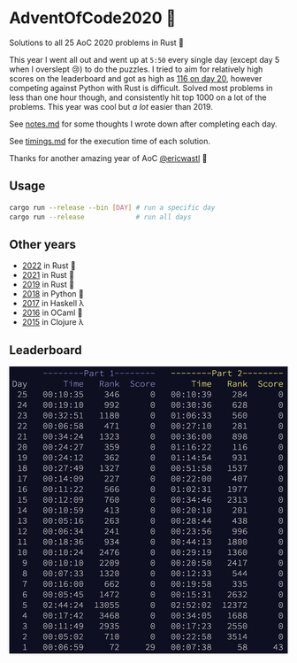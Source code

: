 # AdventOfCode2020 :crab:
Solutions to all 25 AoC 2020 problems in Rust :crab:

This year I went all out and went up at `5:50` every single day (except day 5 when I overslept :cry:) to do the puzzles. I tried to aim for relatively high scores on the leaderboard and got as high as [116 on day 20](./src/bin/20.rs), however competing against Python with Rust is difficult. Solved most problems in less than one hour though, and consistently hit top 1000 on a lot of the problems. This year was cool but _a lot_ easier than 2019.

See [notes.md](./notes.md) for some thoughts I wrote down after completing each day.

See [timings.md](./timings.md) for the execution time of each solution.

Thanks for another amazing year of AoC [@ericwastl](https://twitter.com/ericwastl) :christmas_tree:

## Usage
```sh
cargo run --release --bin [DAY] # run a specific day
cargo run --release             # run all days
```

## Other years
- [2022](https://github.com/AxlLind/AdventOfCode2022/) in Rust :crab:
- [2021](https://github.com/AxlLind/AdventOfCode2021/) in Rust :crab:
- [2019](https://github.com/AxlLind/AdventOfCode2019/) in Rust :crab:
- [2018](https://github.com/AxlLind/AdventOfCode2018/) in Python :snake:
- [2017](https://github.com/AxlLind/AdventOfCode2017/) in Haskell λ
- [2016](https://github.com/AxlLind/AdventOfCode2016/) in OCaml :camel:
- [2015](https://github.com/AxlLind/AdventOfCode2015/) in Clojure λ

## Leaderboard
![leaderboard](./screenshots/leaderboard.png)
